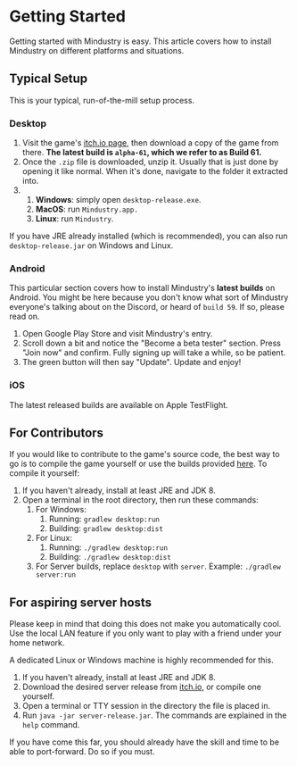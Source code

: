 # Getting Started

Getting started with Mindustry is easy. This article covers how to install Mindustry on different platforms and situations. 

## Typical Setup

This is your typical, run-of-the-mill setup process.

### Desktop

1. Visit the game's [itch.io page](https://anuke.itch.io/mindustry), then download a copy of the game from there. **The latest build is `alpha-61`, which we refer to as Build 61.**
2. Once the `.zip` file is downloaded, unzip it. Usually that is just done by opening it like normal. When it's done, navigate to the folder it extracted into.
3. 
    1. **Windows**: simply open `desktop-release.exe`.
    2. **MacOS**: run `Mindustry.app.`
    3. **Linux**: run `Mindustry`. 

If you have JRE already installed (which is recommended), you can also run `desktop-release.jar` on Windows and Linux.

### Android

This particular section covers how to install Mindustry's **latest builds** on Android. You might be here because you don't know what sort of Mindustry everyone's talking about on the Discord, or heard of `build 59`. If so, please read on.

1. Open Google Play Store and visit Mindustry's entry.
2. Scroll down a bit and notice the "Become a beta tester" section. Press "Join now" and confirm. Fully signing up will take a while, so be patient.
3. The green button will then say "Update". Update and enjoy!

### iOS

The latest released builds are available on Apple TestFlight.

## For Contributors

If you would like to contribute to the game's source code, the best way to go is to compile the game yourself or use the builds provided [here](https://jenkins.hellomouse.net/job/mindustry/). To compile it yourself:

1. If you haven't already, install at least JRE and JDK 8. 
2. Open a terminal in the root directory, then run these commands: 
    1. For Windows:
        1. Running: `gradlew desktop:run`
        2. Building: `gradlew desktop:dist`
    2. For Linux:
        1. Running: `./gradlew desktop:run`
        2. Building: `./gradlew desktop:dist`
    3. For Server builds, replace `desktop` with `server`. Example: `./gradlew server:run`

## For aspiring server hosts

Please keep in mind that doing this does not make you automatically cool. Use the local LAN feature if you only want to play with a friend under your home network.

A dedicated Linux or Windows machine is highly recommended for this.

1. If you haven't already, install at least JRE and JDK 8.
2. Download the desired server release from [itch.io](itch.io), or compile one yourself. 
3. Open a terminal or TTY session in the directory the file is placed in.
4. Run `java -jar server-release.jar`. The commands are explained in the `help` command.

If you have come this far, you should already have the skill and time to be able to port-forward. Do so if you must.
